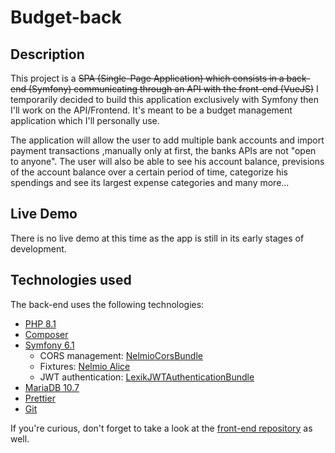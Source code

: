 # Budget-back

## Description

This project is a ~~SPA (Single-Page Application) which consists in a back-end (Symfony) communicating through an API with the front-end (VueJS)~~ I temporarily decided to build this application exclusively with Symfony then I'll work on the API/Frontend. It's meant to be a budget management application which I'll personally use.

The application will allow the user to add multiple bank accounts and import payment transactions ,manually only at first, the banks APIs are not "open to anyone". The user will also be able to see his account balance, previsions of the account balance over a certain period of time, categorize his spendings and see its largest expense categories and many more...

## Live Demo

There is no live demo at this time as the app is still in its early stages of development.

## Technologies used

The back-end uses the following technologies:

- [PHP 8.1](https://www.php.net/)
- [Composer](https://getcomposer.org/)
- [Symfony 6.1](https://symfony.com/)
    - CORS management: [NelmioCorsBundle](https://github.com/nelmio/NelmioCorsBundle)
    - Fixtures: [Nelmio Alice](https://github.com/nelmio/alice)
    - JWT authentication: [LexikJWTAuthenticationBundle](https://github.com/lexik/LexikJWTAuthenticationBundle) 
- [MariaDB 10.7](https://mariadb.org/)
- [Prettier](https://prettier.io/)
- [Git](https://git-scm.com/)

If you're curious, don't forget to take a look at the [front-end repository](https://github.com/Mowmow47/budget-front) as well.
